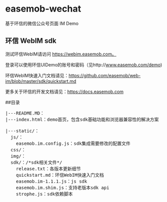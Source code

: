 # easemob-wechat
基于环信的微信公众号页面 IM Demo

## 环信 WebIM sdk

测试环信WebIM请访问 https://webim.easemob.com。

登录可以使用环信UIDemo的账号和密码（见http://www.easemob.com/demo)

环信WebIM快速入门文档请见：https://github.com/easemob/web-im/blob/master/sdk/quickstart.md

更多关于环信的开发文档请见：https://docs.easemob.com

##目录
<pre>
|---README.MD：
|---index.html：demo首页，包含sdk基础功能和浏览器兼容性的解决方案

|---static/：
  js/：
    easemob.im.config.js：sdk集成需要修改的配置文件
  css/：
  img/：
  sdk/：/*sdk相关文件*/
    release.txt：各版本更新细节
    quickstart.md：环信WebIM快速入门文档
    easemob.im-1.1.1.js：js sdk
    easemob.im.shim.js：支持老版本sdk api
    strophe.js：sdk依赖脚本
</pre>

